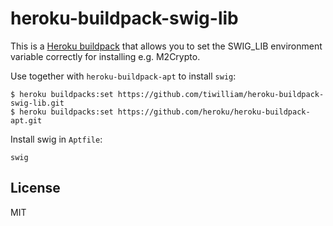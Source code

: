 # heroku-buildpack-swig-lib

This is a [Heroku buildpack](http://devcenter.heroku.com/articles/buildpacks) that
allows you to set the SWIG_LIB environment variable correctly for installing e.g. M2Crypto.

Use together with `heroku-buildpack-apt` to install `swig`:

```
$ heroku buildpacks:set https://github.com/tiwilliam/heroku-buildpack-swig-lib.git
$ heroku buildpacks:set https://github.com/heroku/heroku-buildpack-apt.git
```

Install swig in `Aptfile`:
```
swig
```

## License

MIT
